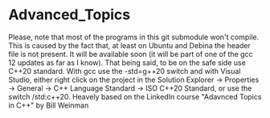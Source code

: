 # Advanced_Topics
Please, note that most of the programs in this git submodule won't compile.
This is caused by the fact that, at least on Ubuntu and Debina the <format>
header file is not present. It will be available soon (it will be part of
one of the gcc 12 updates as far as I know).
That being said, to be on the safe side use C++20 standard. With gcc use the
-std=g++20 switch and with Visual Studio, either right click on the project in
the Solution Explorer -> Properties -> General -> C++ Language Standard ->
ISO C++20 Standard, or use the switch /std:c++20.
Heavely based on the LinkedIn course "Adavnced Topics in C++" by Bill Weinman